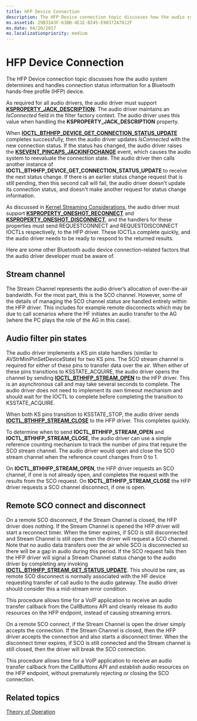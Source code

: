 ```yaml
---
title: HFP Device Connection
description: The HFP Device connection topic discusses how the audio system determines and handles connection status information for a Bluetooth hands-free profile (HFP) device.
ms.assetid: 29B33A3F-63BB-4E1E-B245-E90372A7812F
ms.date: 04/20/2017
ms.localizationpriority: medium
---
```


# HFP Device Connection


The HFP Device connection topic discusses how the audio system determines and handles connection status information for a Bluetooth hands-free profile (HFP) device.

As required for all audio drivers, the audio driver must support [**KSPROPERTY\_JACK\_DESCRIPTION**](https://msdn.microsoft.com/library/windows/hardware/ff537364). The audio driver maintains an *IsConnected* field in the filter factory context. The audio driver uses this value when handling the **KSPROPERTY\_JACK\_DESCRIPTION** property.

When [**IOCTL\_BTHHFP\_DEVICE\_GET\_CONNECTION\_STATUS\_UPDATE**](https://msdn.microsoft.com/library/windows/hardware/dn265106) completes successfully, then the audio driver updates *IsConnected* with the new connection status. If the status has changed, the audio driver raises the [**KSEVENT\_PINCAPS\_JACKINFOCHANGE**](https://msdn.microsoft.com/library/windows/hardware/ff537134) event, which causes the audio system to reevaluate the connection state. The audio driver then calls another instance of **IOCTL\_BTHHFP\_DEVICE\_GET\_CONNECTION\_STATUS\_UPDATE** to receive the next status change. If there is an earlier status change request that is still pending, then this second call will fail, the audio driver doesn't update its connection status, and doesn't make another request for status change information.

As discussed in [Kernel Streaming Considerations](kernel-streaming-considerations.md), the audio driver must support [**KSPROPERTY\_ONESHOT\_RECONNECT**](https://msdn.microsoft.com/library/windows/hardware/ff537369) and [**KSPROPERTY\_ONESHOT\_DISCONNECT**](https://msdn.microsoft.com/library/windows/hardware/hh706181), and the handlers for these properties must send REQUESTCONNECT and REQUESTDISCONNECT IOCTLs respectively, to the HFP driver. These IOCTLs complete quickly, and the audio driver needs to be ready to respond to the returned results.

Here are some other Bluetooth audio device connection-related factors that the audio driver developer must be aware of.

## <span id="Stream_channel"></span><span id="stream_channel"></span><span id="STREAM_CHANNEL"></span>Stream channel


The Stream Channel represents the audio driver’s allocation of over-the-air bandwidth. For the most part, this is the SCO channel. However, some of the details of managing the SCO channel status are handled entirely within the HFP driver. This includes for example remote disconnects which may be due to call scenarios where the HF initiates an audio transfer to the AG (where the PC plays the role of the AG in this case).

## <span id="Audio_filter_pin_states"></span><span id="audio_filter_pin_states"></span><span id="AUDIO_FILTER_PIN_STATES"></span>Audio filter pin states


The audio driver implements a KS pin state handlers (similar to AVStrMiniPinSetDeviceState) for two KS pins. The SCO stream channel is required for either of these pins to transfer data over the air. When either of these pins transitions to KSSTATE\_ACQUIRE, the audio driver opens the channel by sending [**IOCTL\_BTHHFP\_STREAM\_OPEN**](https://msdn.microsoft.com/library/windows/hardware/dn265122) to the HFP driver. This is an asynchronous call and may take several seconds to complete. The audio driver does not need to implement its own timeout mechanism and should wait for the IOCTL to complete before completing the transition to KSSTATE\_ACQUIRE.

When both KS pins transition to KSSTATE\_STOP, the audio driver sends [**IOCTL\_BTHHFP\_STREAM\_CLOSE**](https://msdn.microsoft.com/library/windows/hardware/dn265120) to the HFP driver. This completes quickly.

To determine when to send **IOCTL\_BTHHFP\_STREAM\_OPEN** and **IOCTL\_BTHHFP\_STREAM\_CLOSE**, the audio driver can use a simple reference counting mechanism to track the number of pins that require the SCO stream channel. The audio driver would open and close the SCO stream channel when the reference count changes from 0 to 1.

On **IOCTL\_BTHHFP\_STREAM\_OPEN**, the HFP driver requests an SCO channel, if one is not already open, and completes the request with the results from the SCO request. On **IOCTL\_BTHHFP\_STREAM\_CLOSE** the HFP driver requests a SCO channel disconnect, if one is open.

## <span id="Remote_SCO_connect_and_disconnect"></span><span id="remote_sco_connect_and_disconnect"></span><span id="REMOTE_SCO_CONNECT_AND_DISCONNECT"></span>Remote SCO connect and disconnect


On a remote SCO disconnect, if the Stream Channel is closed, the HFP driver does nothing. If the Stream Channel is opened the HFP driver will start a reconnect timer. When the timer expires, if SCO is still disconnected and Stream Channel is still open then the driver will request a SCO channel. Note that no audio data transfers over the air while SCO is disconnected so there will be a gap in audio during this period. If the SCO request fails then the HFP driver will signal a Stream Channel status change to the audio driver by completing any invoking [**IOCTL\_BTHHFP\_STREAM\_GET\_STATUS\_UPDATE**](https://msdn.microsoft.com/library/windows/hardware/dn265121). This should be rare, as remote SCO disconnect is normally associated with the HF device requesting transfer of call audio to the audio gateway. The audio driver should consider this a mid-stream error condition.

This procedure allows time for a VoIP application to receive an audio transfer callback from the CallButtons API and cleanly release its audio resources on the HFP endpoint, instead of causing streaming errors.

On a remote SCO connect, if the Stream Channel is open the driver simply accepts the connection. If the Stream Channel is closed, then the HFP driver accepts the connection and also starts a disconnect timer. When the disconnect timer expires, if SCO is still connected and the Stream channel is still closed, then the driver will break the SCO connection.

This procedure allows time for a VoIP application to receive an audio transfer callback from the CallButtons API and establish audio resources on the HFP endpoint, without prematurely rejecting or closing the SCO connection.

## <span id="related_topics"></span>Related topics
[Theory of Operation](theory-of-operation.md)  



